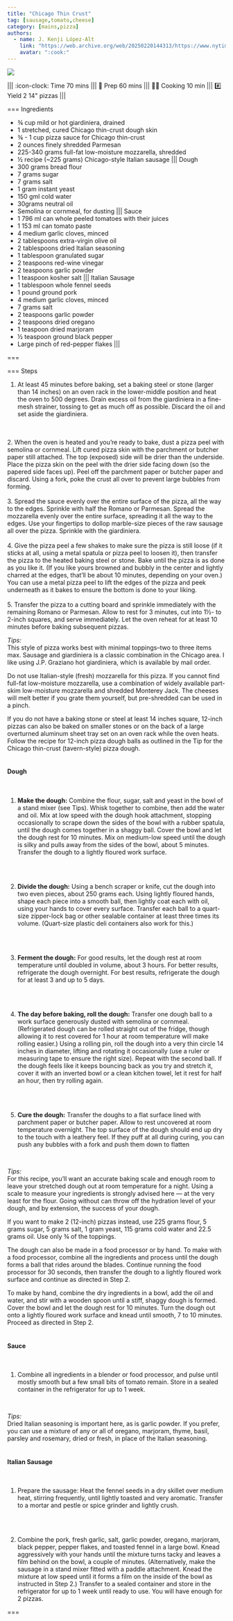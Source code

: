 ```yaml
---
title: "Chicago Thin Crust"
tag: [sausage,tomato,cheese]
category: [mains,pizza]
authors:
  - name: J. Kenji López-Alt
    link: "https://web.archive.org/web/20250220144313/https://www.nytimes.com/2023/03/17/dining/tavern-thin-crust-pizza-chicago.html"
    avatar: ":cook:"
---
```


![](img/chicago-thin.jpg)

||| :icon-clock: Time
70 mins
||| :knife: Prep
60 mins
||| :cook: Cooking
10 min
||| :hash: Yield
2 14" pizzas
|||


=== Ingredients

- ¾ cup mild or hot giardiniera, drained
- 1 stretched, cured Chicago thin-crust dough skin
- ¾ - 1 cup pizza sauce for Chicago thin-crust
- 2 ounces finely shredded Parmesan
- 225-340 grams full-fat low-moisture mozzarella, shredded
- ½ recipe (~225 grams) Chicago-style Italian sausage
||| Dough
- 300 grams bread flour
- 7 grams sugar 
- 7 grams salt
- 1 gram instant yeast
- 150 gml cold water
- 30grams neutral oil
- Semolina or cornmeal, for dusting
||| Sauce
- 1 796 ml can whole peeled tomatoes with their juices
- 1 153 ml can tomato paste
- 4 medium garlic cloves, minced
- 2 tablespoons extra-virgin olive oil
- 2 tablespoons dried Italian seasoning
- 1 tablespoon granulated sugar
- 2 teaspoons red-wine vinegar
- 2 teaspoons garlic powder
- 1 teaspoon kosher salt
||| Italian Sausage
- 1 tablespoon whole fennel seeds
- 1 pound ground pork
- 4 medium garlic cloves, minced
- 7 grams salt
- 2 teaspoons garlic powder
- 2 teaspoons dried oregano
- 1 teaspoon dried marjoram
- ½ teaspoon ground black pepper
- Large pinch of red-pepper flakes
|||

===

=== Steps

1. At least 45 minutes before baking, set a baking steel or stone (larger than 14 inches) on an oven rack in the lower-middle position and heat the oven to 500 degrees. Drain excess oil from the giardiniera in a fine-mesh strainer, tossing to get as much off as possible. Discard the oil and set aside the giardiniera.
<br>
<br>
2. When the oven is heated and you’re ready to bake, dust a pizza peel with semolina or cornmeal. Lift cured pizza skin with the parchment or butcher paper still attached. The top (exposed) side will be drier than the underside. Place the pizza skin on the peel with the drier side facing down (so the papered side faces up). Peel off the parchment paper or butcher paper and discard. Using a fork, poke the crust all over to prevent large bubbles from forming.
<br>
<br>
3. Spread the sauce evenly over the entire surface of the pizza, all the way to the edges. Sprinkle with half the Romano or Parmesan. Spread the mozzarella evenly over the entire surface, spreading it all the way to the edges. Use your fingertips to dollop marble-size pieces of the raw sausage all over the pizza. Sprinkle with the giardiniera.
<br>
<br>
4. Give the pizza peel a few shakes to make sure the pizza is still loose (if it sticks at all, using a metal spatula or pizza peel to loosen it), then transfer the pizza to the heated baking steel or stone. Bake until the pizza is as done as you like it. (If you like yours browned and bubbly in the center and lightly charred at the edges, that’ll be about 10 minutes, depending on your oven.) You can use a metal pizza peel to lift the edges of the pizza and peek underneath as it bakes to ensure the bottom is done to your liking.
<br>
<br>
5. Transfer the pizza to a cutting board and sprinkle immediately with the remaining Romano or Parmesan. Allow to rest for 3 minutes, cut into 1½- to 2-inch squares, and serve immediately. Let the oven reheat for at least 10 minutes before baking subsequent pizzas.
<br>

_Tips:_ \
This style of pizza works best with minimal toppings–two to three items max. Sausage and giardiniera is a classic combination in the Chicago area. I like using J.P. Graziano hot giardiniera, which is available by mail order.
<br>

Do not use Italian-style (fresh) mozzarella for this pizza. If you cannot find full-fat low-moisture mozzarella, use a combination of widely available part-skim low-moisture mozzarella and shredded Monterey Jack. The cheeses will melt better if you grate them yourself, but pre-shredded can be used in a pinch.
<br>

If you do not have a baking stone or steel at least 14 inches square, 12-inch pizzas can also be baked on smaller stones or on the back of a large overturned aluminum sheet tray set on an oven rack while the oven heats. Follow the recipe for 12-inch pizza dough balls as outlined in the Tip for the Chicago thin-crust (tavern-style) pizza dough.
<br>
<br>

#### Dough
<br>

1. **Make the dough:** Combine the flour, sugar, salt and yeast in the bowl of a stand mixer (see Tips). Whisk together to combine, then add the water and oil. Mix at low speed with the dough hook attachment, stopping occasionally to scrape down the sides of the bowl with a rubber spatula, until the dough comes together in a shaggy ball. Cover the bowl and let the dough rest for 10 minutes. Mix on medium-low speed until the dough is silky and pulls away from the sides of the bowl, about 5 minutes. Transfer the dough to a lightly floured work surface.
<br>
<br>

2. **Divide the dough:** Using a bench scraper or knife, cut the dough into two even pieces, about 250 grams each. Using lightly floured hands, shape each piece into a smooth ball, then lightly coat each with oil, using your hands to cover every surface. Transfer each ball to a quart-size zipper-lock bag or other sealable container at least three times its volume. (Quart-size plastic deli containers also work for this.)
<br>
<br>

3. **Ferment the dough:** For good results, let the dough rest at room temperature until doubled in volume, about 3 hours. For better results, refrigerate the dough overnight. For best results, refrigerate the dough for at least 3 and up to 5 days.
<br>
<br>

4. **The day before baking, roll the dough:** Transfer one dough ball to a work surface generously dusted with semolina or cornmeal. (Refrigerated dough can be rolled straight out of the fridge, though allowing it to rest covered for 1 hour at room temperature will make rolling easier.) Using a rolling pin, roll the dough into a very thin circle 14 inches in diameter, lifting and rotating it occasionally (use a ruler or measuring tape to ensure the right size). Repeat with the second ball. If the dough feels like it keeps bouncing back as you try and stretch it, cover it with an inverted bowl or a clean kitchen towel, let it rest for half an hour, then try rolling again.
<br>
<br>

5. **Cure the dough:** Transfer the doughs to a flat surface lined with parchment paper or butcher paper. Allow to rest uncovered at room temperature overnight. The top surface of the dough should end up dry to the touch with a leathery feel. If they puff at all during curing, you can push any bubbles with a fork and push them down to flatten 
<br>

_Tips:_ \
For this recipe, you’ll want an accurate baking scale and enough room to leave your stretched dough out at room temperature for a night. Using a scale to measure your ingredients is strongly advised here — at the very least for the flour. Going without can throw off the hydration level of your dough, and by extension, the success of your dough.
<br>

If you want to make 2 (12-inch) pizzas instead, use 225 grams flour, 5 grams sugar, 5 grams salt, 1 gram yeast, 115 grams cold water and 22.5 grams oil. Use only ¾ of the toppings.
<br>

The dough can also be made in a food processor or by hand. To make with a food processor, combine all the ingredients and process until the dough forms a ball that rides around the blades. Continue running the food processor for 30 seconds, then transfer the dough to a lightly floured work surface and continue as directed in Step 2.
<br>

To make by hand, combine the dry ingredients in a bowl, add the oil and water, and stir with a wooden spoon until a stiff, shaggy dough is formed. Cover the bowl and let the dough rest for 10 minutes. Turn the dough out onto a lightly floured work surface and knead until smooth, 7 to 10 minutes. Proceed as directed in Step 2.
<br>
<br>

#### Sauce
<br>

1. Combine all ingredients in a blender or food processor, and pulse until mostly smooth but a few small bits of tomato remain. Store in a sealed container in the refrigerator for up to 1 week.
<br>

_Tips:_ \
Dried Italian seasoning is important here, as is garlic powder. If you prefer, you can use a mixture of any or all of oregano, marjoram, thyme, basil, parsley and rosemary, dried or fresh, in place of the Italian seasoning.
<br>
<br>

#### Italian Sausage
<br>

1. Prepare the sausage: Heat the fennel seeds in a dry skillet over medium heat, stirring frequently, until lightly toasted and very aromatic. Transfer to a mortar and pestle or spice grinder and lightly crush.
<br>
<br>

2. Combine the pork, fresh garlic, salt, garlic powder, oregano, marjoram, black pepper, pepper flakes, and toasted fennel in a large bowl. Knead aggressively with your hands until the mixture turns tacky and leaves a film behind on the bowl, a couple of minutes. (Alternatively, make the sausage in a stand mixer fitted with a paddle attachment. Knead the mixture at low speed until it forms a film on the inside of the bowl as instructed in Step 2.) Transfer to a sealed container and store in the refrigerator for up to 1 week until ready to use. You will have enough for 2 pizzas.

===
